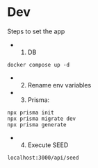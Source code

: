 # Dev

Steps to set the app

* 1) DB

```
docker compose up -d
```


* 2) Rename env variables
* 3) Prisma:

```
npx prisma init
npx prisma migrate dev
npx prisma generate
```

* 4) Execute SEED

```
localhost:3000/api/seed
```
